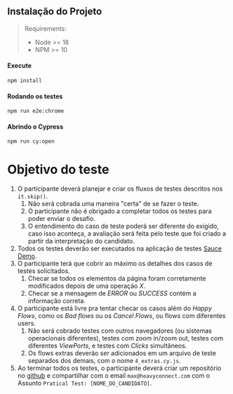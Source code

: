 ## Instalação do Projeto
> Requirements:
> - Node >= 18
> - NPM >= 10

 #### Execute
```
npm install
```

#### Rodando os testes
``` 
npm run e2e:chrome
```

#### Abrindo o Cypress
``` 
npm run cy:open
```

# Objetivo do teste
1. O participante deverá planejar e criar os fluxos de testes descritos nos `it.skip()`.
   1. Não será cobrada uma maneira "certa" de se fazer o teste.
   2. O participante não é obrigado a completar todos os testes para poder enviar o desafio.
   3. O entendimento do caso de teste poderá ser diferente do exigido, caso isso aconteça, a avaliação será feita pelo teste que foi criado a partir da interpretação do candidato.
2. Todos os testes deverão ser executados na aplicação de testes [Sauce Demo](https://www.saucedemo.com/).
3. O participante terá que cobrir ao máximo os detalhes dos casos de testes solicitados.
   1. Checar se todos os elementos da página foram corretamente modificados depois de uma operação _X_.
   2. Checar se a mensagem de _ERROR_ ou _SUCCESS_ contém a informação correta.
4. O participante está livre pra tentar checar os casos além do _Happy Flows_, como os _Bad flows_ ou os _Cancel Flows_, ou flows com diferentes users.
   1. Não será cobrado testes com outros navegadores (ou sistemas operacionais diferentes), testes com zoom in/zoom out, testes com diferentes _ViewPorts_, e testes com _Clicks_ simultâneos.
   2. Os flows extras deverão ser adicionados em um arquivo de teste separados dos demais, com o nome `4_extras.cy.js`.
5. Ao terminar todos os testes, o participante deverá criar um repositório no [github](https://github.com/) e compartilhar com o email `max@heavyconnect.com` com o Assunto `Pratical Test: [NOME_DO_CANDIDATO]`. 